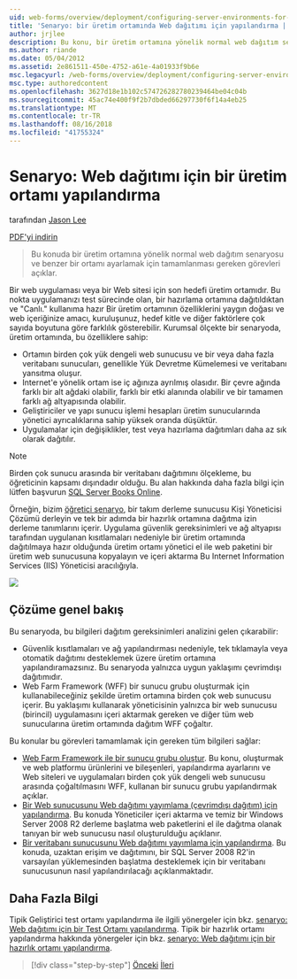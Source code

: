 ```yaml
---
uid: web-forms/overview/deployment/configuring-server-environments-for-web-deployment/scenario-configuring-a-production-environment-for-web-deployment
title: 'Senaryo: bir üretim ortamında Web dağıtımı için yapılandırma | Microsoft Docs'
author: jrjlee
description: Bu konu, bir üretim ortamına yönelik normal web dağıtım senaryosu açıklar ve benzer bir ayarlamak için tamamlamanız gereken görevleri açıklar...
ms.author: riande
ms.date: 05/04/2012
ms.assetid: 2e861511-450e-4752-a61e-4a01933f9b6e
msc.legacyurl: /web-forms/overview/deployment/configuring-server-environments-for-web-deployment/scenario-configuring-a-production-environment-for-web-deployment
msc.type: authoredcontent
ms.openlocfilehash: 3627d18e1b102c574726282780239464be04c04b
ms.sourcegitcommit: 45ac74e400f9f2b7dbded66297730f6f14a4eb25
ms.translationtype: MT
ms.contentlocale: tr-TR
ms.lasthandoff: 08/16/2018
ms.locfileid: "41755324"
---
```

<a name="scenario-configuring-a-production-environment-for-web-deployment"></a>Senaryo: Web dağıtımı için bir üretim ortamı yapılandırma
====================
tarafından [Jason Lee](https://github.com/jrjlee)

[PDF'yi indirin](https://msdnshared.blob.core.windows.net/media/MSDNBlogsFS/prod.evol.blogs.msdn.com/CommunityServer.Blogs.Components.WeblogFiles/00/00/00/63/56/8130.DeployingWebAppsInEnterpriseScenarios.pdf)

> Bu konuda bir üretim ortamına yönelik normal web dağıtım senaryosu ve benzer bir ortamı ayarlamak için tamamlanması gereken görevleri açıklar.


Bir web uygulaması veya bir Web sitesi için son hedefi üretim ortamıdır. Bu nokta uygulamanızı test sürecinde olan, bir hazırlama ortamına dağıtıldıktan ve "Canlı." kullanıma hazır Bir üretim ortamının özelliklerini yaygın doğası ve web içeriğinize amacı, kuruluşunuz, hedef kitle ve diğer faktörlere çok sayıda boyutuna göre farklılık gösterebilir. Kurumsal ölçekte bir senaryoda, üretim ortamında, bu özelliklere sahip:

- Ortamın birden çok yük dengeli web sunucusu ve bir veya daha fazla veritabanı sunucuları, genellikle Yük Devretme Kümelemesi ve veritabanı yansıtma oluşur.
- Internet'e yönelik ortam ise iç ağınıza ayrılmış olasıdır. Bir çevre ağında farklı bir alt ağdaki olabilir, farklı bir etki alanında olabilir ve bir tamamen farklı ağ altyapısında olabilir.
- Geliştiriciler ve yapı sunucu işlemi hesapları üretim sunucularında yönetici ayrıcalıklarına sahip yüksek oranda düşüktür.
- Uygulamalar için değişiklikler, test veya hazırlama dağıtımları daha az sık olarak dağıtılır.

> [!NOTE]
> Birden çok sunucu arasında bir veritabanı dağıtımını ölçekleme, bu öğreticinin kapsamı dışındadır olduğu. Bu alan hakkında daha fazla bilgi için lütfen başvurun [SQL Server Books Online](https://technet.microsoft.com/library/ms130214.aspx).


Örneğin, bizim [öğretici senaryo](../deploying-web-applications-in-enterprise-scenarios/enterprise-web-deployment-scenario-overview.md), bir takım derleme sunucusu Kişi Yöneticisi Çözümü derleyin ve tek bir adımda bir hazırlık ortamına dağıtma izin derleme tanımlarını içerir. Uygulama güvenlik gereksinimleri ve ağ altyapısı tarafından uygulanan kısıtlamaları nedeniyle bir üretim ortamında dağıtılmaya hazır olduğunda üretim ortamı yönetici el ile web paketini bir üretim web sunucusuna kopyalayın ve içeri aktarma Bu Internet Information Services (IIS) Yöneticisi aracılığıyla.

![](scenario-configuring-a-production-environment-for-web-deployment/_static/image1.png)

## <a name="solution-overview"></a>Çözüme genel bakış

Bu senaryoda, bu bilgileri dağıtım gereksinimleri analizini gelen çıkarabilir:

- Güvenlik kısıtlamaları ve ağ yapılandırması nedeniyle, tek tıklamayla veya otomatik dağıtımı desteklemek üzere üretim ortamına yapılandıramazsınız. Bu senaryoda yalnızca uygun yaklaşımı çevrimdışı dağıtımıdır.
- Web Farm Framework (WFF) bir sunucu grubu oluşturmak için kullanabileceğiniz şekilde üretim ortamına birden çok web sunucusu içerir. Bu yaklaşımı kullanarak yöneticisinin yalnızca bir web sunucusu (birincil) uygulamasını içeri aktarmak gereken ve diğer tüm web sunucularına üretim ortamında dağıtım WFF çoğaltır.

Bu konular bu görevleri tamamlamak için gereken tüm bilgileri sağlar:

- [Web Farm Framework ile bir sunucu grubu oluştur](configuring-a-database-server-for-web-deploy-publishing.md). Bu konu, oluşturmak ve web platformu ürünlerini ve bileşenleri, yapılandırma ayarlarını ve Web siteleri ve uygulamaları birden çok yük dengeli web sunucusu arasında çoğaltılmasını WFF, kullanan bir sunucu grubu yapılandırmak açıklar.
- [Bir Web sunucusunu Web dağıtımı yayımlama (çevrimdışı dağıtım) için yapılandırma](configuring-a-web-server-for-web-deploy-publishing-offline-deployment.md). Bu konuda Yöneticiler içeri aktarma ve temiz bir Windows Server 2008 R2 derleme başlatma web paketlerini el ile dağıtma olanak tanıyan bir web sunucusu nasıl oluşturulduğu açıklanır.
- [Bir veritabanı sunucusunu Web dağıtımı yayımlama için yapılandırma](configuring-a-database-server-for-web-deploy-publishing.md). Bu konuda, uzaktan erişim ve dağıtımını, bir SQL Server 2008 R2'in varsayılan yüklemesinden başlatma desteklemek için bir veritabanı sunucusunun nasıl yapılandırılacağı açıklanmaktadır.

## <a name="further-reading"></a>Daha Fazla Bilgi

Tipik Geliştirici test ortamı yapılandırma ile ilgili yönergeler için bkz. [senaryo: Web dağıtımı için bir Test Ortamı yapılandırma](scenario-configuring-a-test-environment-for-web-deployment.md). Tipik bir hazırlık ortamı yapılandırma hakkında yönergeler için bkz. [senaryo: Web dağıtımı için bir hazırlık ortamı yapılandırma](scenario-configuring-a-staging-environment-for-web-deployment.md).

> [!div class="step-by-step"]
> [Önceki](scenario-configuring-a-staging-environment-for-web-deployment.md)
> [İleri](configuring-a-web-server-for-web-deploy-publishing-remote-agent.md)
